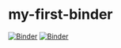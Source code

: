 # my-first-binder
[![Binder](https://mybinder.org/badge_logo.svg)](https://mybinder.org/v2/gh/maminirina7/my-first-binder/HEAD)
[![Binder](https://mybinder.org/badge_logo.svg)](https://mybinder.org/v2/gh/maminirina7/my-first-binder/HEAD?filepath=Notebooks)

